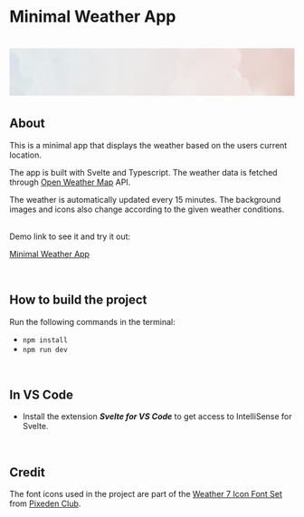# Minimal Weather App

# <img src="./public/clouds-with-pink-sky.png" width="1000rem"/>

## About

This is a minimal app that displays the weather based on the users current location.

The app is built with Svelte and Typescript. The weather data is fetched through [Open Weather Map](https://openweathermap.org/) API.

The weather is automatically updated every 15 minutes. The background images and icons also change according to the given weather conditions.

<br>
Demo link to see it and try it out:

[Minimal Weather App](https://minimal-weather-app-design.netlify.app/)

<br>

## How to build the project

Run the following commands in the terminal:

- `npm install`
- `npm run dev`

<br>

## In VS Code

- Install the extension **_Svelte for VS Code_** to get access to IntelliSense for Svelte.

<br>

## Credit

The font icons used in the project are part of the [Weather 7 Icon Font Set](https://www.pixeden.com/icon-fonts/weather-7-icon-font-set) from [Pixeden Club](https://www.pixeden.com).

